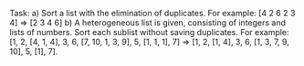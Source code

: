 Task:
	a) Sort a list with the elimination of duplicates. 
	   For example: [4 2 6 2 3 4] => [2 3 4 6]
	b) A heterogeneous list is given, consisting of integers and lists of numbers. Sort each sublist 
	   without saving duplicates.
	   For example:
	   [1, 2, [4, 1, 4], 3, 6, [7, 10, 1, 3, 9], 5, [1, 1, 1], 7] =>
	   [1, 2, [1, 4], 3, 6, [1, 3, 7, 9, 10], 5, [1], 7].